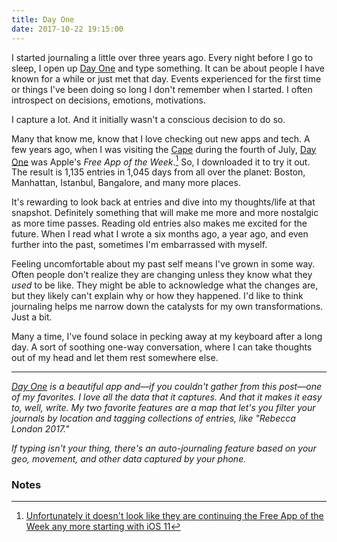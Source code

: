 ```yaml
---
title: Day One
date: 2017-10-22 19:15:00
---
```


I started journaling a little over three years ago. Every night before I go to sleep, I open up [Day One](http://dayoneapp.com/) and type something. It can be about people I have known for a while or just met that day. Events experienced for the first time or things I've been doing so long I don't remember when I started. I often introspect on decisions, emotions, motivations.

I capture a lot. And it initially wasn't a conscious decision to do so.

Many that know me, know that I love checking out new apps and tech. A few years ago, when I was visiting the [Cape](https://en.wikipedia.org/wiki/Cape_Cod) during the fourth of July, [Day One](http://dayoneapp.com/) was Apple's *Free App of the Week*.[^1] So, I downloaded it to try it out. The result is 1,135 entries in 1,045 days from all over the planet: Boston, Manhattan, Istanbul, Bangalore, and many more places.

It's rewarding to look back at entries and dive into my thoughts/life at that snapshot. Definitely something that will make me more and more nostalgic as more time passes. Reading old entries also makes me excited for the future. When I read what I wrote a six months ago, a year ago, and even further into the past, sometimes I'm embarrassed with myself.

Feeling uncomfortable about my past self means I've grown in some way. Often people don't realize they are changing unless they know what they *used* to be like. They might be able to acknowledge what the changes are, but they likely can't explain why or how they happened. I'd like to think journaling helps me narrow down the catalysts for my own transformations. Just a bit.

Many a time, I've found solace in pecking away at my keyboard after a long day. A sort of soothing one-way conversation, where I can take thoughts out of my head and let them rest somewhere else.

***

*[Day One](http://dayoneapp.com/) is a beautiful app and—if you couldn't gather from this post—one of my favorites. I love all the data that it captures. And that it makes it easy to, well, write. My two favorite features are a map that let's you filter your journals by location and tagging collections of entries, like "Rebecca London 2017."*

*If typing isn't your thing, there's an auto-journaling feature based on your geo, movement, and other data captured by your phone.*

### Notes

[^1]: [Unfortunately it doesn't look like they are continuing the Free App of the Week any more starting with iOS 11](https://ios.gadgethacks.com/news/where-is-free-app-week-ios-11-0180432/)